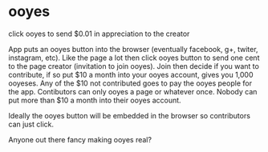 # ooyes
click ooyes to send $0.01 in appreciation to the creator

App puts an ooyes button into the browser (eventually facebook, g+, twiter, instagram, etc).  Like the page a lot then click ooyes button to send one cent to the page creator (invitation to join ooyes).  Join then decide if you want to contribute, if so put $10 a month into your ooyes account, gives you 1,000 ooyeses.  Any of the $10 not contributed goes to pay the ooyes people for the app.  Contibutors can only ooyes a page or whatever once.  Nobody can put more than $10 a month into their ooyes account.  

Ideally the ooyes button will be embedded in the browser so contributors can just click. 

Anyone out there fancy making ooyes real?  
